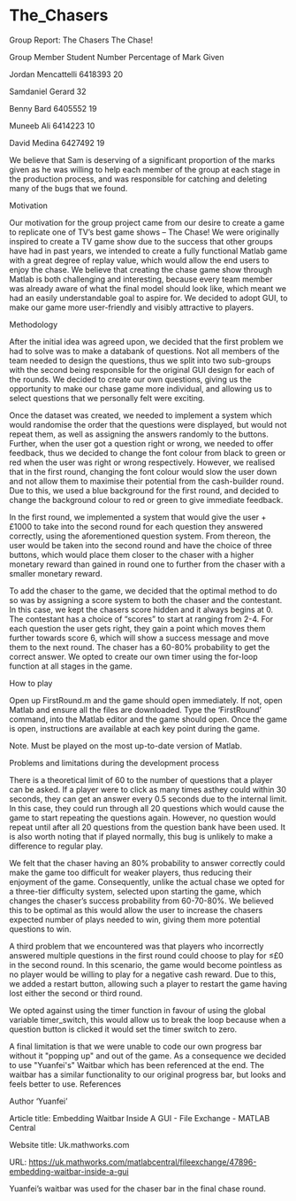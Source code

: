  # The_Chasers

 Group Report: The Chasers
 The Chase!
 
 
 Group Member	Student Number	Percentage of Mark Given
 
 Jordan Mencattelli	6418393	20
 
 Samdaniel Gerard		32
 
 Benny Bard	6405552	19
 
 Muneeb Ali	6414223	10
 
 David Medina	6427492	19
 
 We believe that Sam is deserving of a significant proportion of the marks given as he was willing to help each member of the group at each stage in the production process, and was responsible for catching and deleting many of the bugs that we found.
 
 Motivation
 
 Our motivation for the group project came from our desire to create a game to replicate one of TV’s best game shows – The Chase! We were originally inspired to create a TV game show due to the success that other groups have had in past years, we intended to create a fully functional Matlab game with a great degree of replay value, which would allow the end users to enjoy the chase. We believe that creating the chase game show through Matlab is both challenging and interesting, because every team member was already aware of what the final model should look like, which meant we had an easily understandable goal to aspire for. We decided to adopt GUI, to make our game more user-friendly and visibly attractive to players.
 
 Methodology
 
 After the initial idea was agreed upon, we decided that the first problem we had to solve was to make a databank of questions. Not all members of the team needed to design the questions, thus we split into two sub-groups with the second being responsible for the original GUI design for each of the rounds. We decided to create our own questions, giving us the opportunity to make our chase game more individual, and allowing us to select questions that we personally felt were exciting. 
 
 Once the dataset was created, we needed to implement a system which would randomise the order that the questions were displayed, but would not repeat them, as well as assigning the answers randomly to the buttons. Further, when the user got a question right or wrong, we needed to offer feedback, thus we decided to change the font colour from black to green or red when the user was right or wrong respectively. However, we realised that in the first round, changing the font colour would slow the user down and not allow them to maximise their potential from the cash-builder round. Due to this, we used a blue background for the first round, and decided to change the background colour to red or green to give immediate feedback.
 
 In the first round, we implemented a system that would give the user +£1000 to take into the second round for each question they answered correctly, using the aforementioned question system. From thereon, the user would be taken into the second round and have the choice of three buttons, which would place them closer to the chaser with a higher monetary reward than gained in round one to further from the chaser with a smaller monetary reward. 
 
 To add the chaser to the game, we decided that the optimal method to do so was by assigning a score system to both the chaser and the contestant. In this case, we kept the chasers score hidden and it always begins at 0. The contestant has a choice of “scores” to start at ranging from 2-4. For each question the user gets right, they gain a point which moves them further towards score 6, which will show a success message and move them to the next round. The chaser has a 60-80% probability to get the correct answer. 
 We opted to create our own timer using the for-loop function at all stages in the game.
 
 How to play
 
 Open up FirstRound.m and the game should open immediately. If not, open Matlab and ensure all the files are downloaded. Type the ‘FirstRound’ command, into the Matlab editor and the game should open.
 Once the game is open, instructions are available at each key point during the game.
 
 Note. Must be played on the most up-to-date version of Matlab.
 
 Problems and limitations during the development process
 
 There is a theoretical limit of 60 to the number of questions that a player can be asked. If a player were to click as many times asthey could within 30 seconds, they can get an answer every 0.5 seconds due to the internal limit. In this case, they could run through all 20 questions which would cause the game to start repeating the questions again. However, no question would repeat until after all 20 questions from the question bank have been used. It is also worth noting that if played normally, this bug is unlikely to make a difference to regular play.
 
 We felt that the chaser having an 80% probability to answer correctly could make the game too difficult for weaker players, thus reducing their enjoyment of the game. Consequently, unlike the actual chase we opted for a three-tier difficulty system, selected upon starting the game, which changes the chaser’s success probability from 60-70-80%. We believed this to be optimal as this would allow the user to increase the chasers expected number of plays needed to win, giving them more potential questions to win. 
 
 A third problem that we encountered was that players who incorrectly answered multiple questions in the first round could choose to play for ≤£0 in the second round. In this scenario, the game would become pointless as no player would be willing to play for a negative cash reward. Due to this, we added a restart button, allowing such a player to restart the game having lost either the second or third round.
 
We opted against using the timer function in favour of using the global variable timer_switch, this would allow us to break the loop because when a question button is clicked it would set the timer switch to zero.
 
 A final limitation is that we were unable to code our own progress bar without it "popping up" and out of the game. As a consequence we decided to use "Yuanfei's" Waitbar which has been referenced at the end. The waitbar has a similar functionality to our original progress bar, but looks and feels better to use.
 References
 
 Author	‘Yuanfei’
 
 Article title:	Embedding Waitbar Inside A GUI - File Exchange - MATLAB Central
 
 Website title:	Uk.mathworks.com
 
 URL:	https://uk.mathworks.com/matlabcentral/fileexchange/47896-embedding-waitbar-inside-a-gui
 
 Yuanfei’s waitbar was used for the chaser bar in the final chase round.
